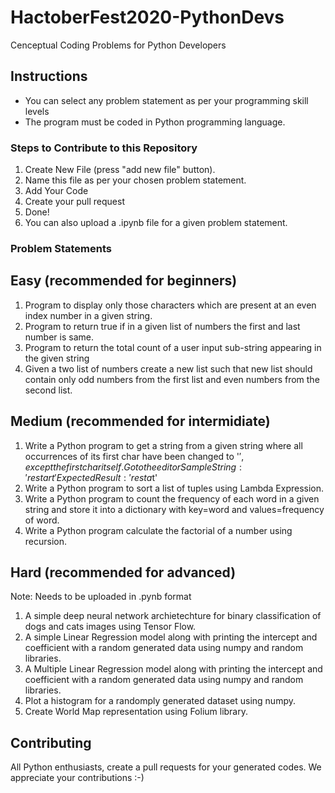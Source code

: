 # HactoberFest2020-PythonDevs

Cenceptual Coding Problems for Python Developers

## Instructions
* You can select any problem statement as per your programming skill levels
* The program must be coded in Python programming language.

### Steps to Contribute to this Repository
1. Create New File (press "add new file" button).
2. Name this file as per your chosen problem statement.
3. Add Your Code
4. Create your pull request
5. Done!
6. You can also upload a .ipynb file for a given problem statement.

### Problem Statements

## Easy (recommended for beginners)

1. Program to display only those characters which are present at an even index number in a given string.
2. Program to return true if in a given list of numbers the first and last number is same.
3. Program to return the total count of a user input sub-string appearing in the given string
4. Given a two list of numbers create a new list such that new list should contain only odd numbers from the first list and even numbers from the second list.

## Medium (recommended for intermidiate)

1. Write a Python program to get a string from a given string where all occurrences of its first char have been changed to '$', except the first char itself. Go to    the editor
  Sample String : 'restart'
  Expected Result : 'resta$t'
2. Write a Python program to sort a list of tuples using Lambda Expression.
3. Write a Python program to count the frequency of each word in a given string and store it into a dictionary with key=word and values=frequency of word.
4. Write a Python program calculate the factorial of a number using recursion.

## Hard (recommended for advanced)
 Note: Needs to be uploaded in .pynb format

1. A simple deep neural network archietechture for binary classification of dogs and cats images using Tensor Flow.
2. A simple Linear Regression model along with printing the intercept and coefficient with a random generated data using numpy and random libraries.
3. A Multiple Linear Regression model along with printing the intercept and coefficient with a random generated data using numpy and random libraries.
4. Plot a histogram for a randomply generated dataset using numpy.
5. Create World Map representation using Folium library.

## Contributing

All Python enthusiasts, create a pull requests for your generated codes. We appreciate your contributions :-)
